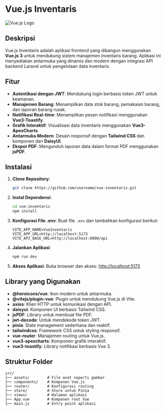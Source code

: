 # Vue.js Inventaris

![Vue.js Logo](https://vuejs.org/images/logo.png)

## **Deskripsi**

Vue.js Inventaris adalah aplikasi frontend yang dibangun menggunakan **Vue.js 3** untuk mendukung sistem manajemen inventaris barang. Aplikasi ini menyediakan antarmuka yang dinamis dan modern dengan integrasi API backend Laravel untuk pengelolaan data inventaris.

## **Fitur**

-   **Autentikasi dengan JWT**: Mendukung login berbasis token JWT untuk keamanan.
-   **Manajemen Barang**: Menampilkan data stok barang, pemakaian barang, dan laporan barang rusak.
-   **Notifikasi Real-time**: Menampilkan pesan notifikasi menggunakan **Vue3-Toastify**.
-   **Grafik Interaktif**: Visualisasi data inventaris menggunakan **Vue3-ApexCharts**.
-   **Antarmuka Modern**: Desain responsif dengan **Tailwind CSS** dan komponen dari **DaisyUI**.
-   **Ekspor PDF**: Mengunduh laporan data dalam format PDF menggunakan **jsPDF**.

## **Instalasi**

1. **Clone Repository**:
    ```bash
    git clone https://github.com/username/vue-inventaris.git
    ```

2. **Instal Dependensi**:
    ```bash
    cd vue-inventaris
    npm install
    ```

3. **Konfigurasi File .env**:
    Buat file `.env` dan tambahkan konfigurasi berikut:
    ```env
    VITE_APP_NAME=VueInventaris
    VITE_APP_URL=http://localhost:5173
    VITE_API_BASE_URL=http://localhost:8000/api
    ```

4. **Jalankan Aplikasi**:
    ```bash
    npm run dev
    ```

5. **Akses Aplikasi**:
    Buka browser dan akses: [http://localhost:5173](http://localhost:5173)

## **Library yang Digunakan**

-   **@heroicons/vue**: Ikon modern untuk antarmuka.
-   **@vitejs/plugin-vue**: Plugin untuk mendukung Vue.js di Vite.
-   **axios**: Klien HTTP untuk komunikasi dengan API.
-   **daisyui**: Komponen UI berbasis Tailwind CSS.
-   **jsPDF**: Library untuk membuat file PDF.
-   **jwt-decode**: Untuk mendekode token JWT.
-   **pinia**: State management sederhana dan reaktif.
-   **tailwindcss**: Framework CSS untuk styling responsif.
-   **vue-router**: Manajemen routing untuk Vue.js.
-   **vue3-apexcharts**: Komponen grafik interaktif.
-   **vue3-toastify**: Library notifikasi berbasis Vue 3.

## **Struktur Folder**

```plaintext
src/
├── assets/        # File aset seperti gambar
├── components/    # Komponen Vue.js
├── router/        # Konfigurasi routing
├── store/         # Store untuk Pinia
├── views/         # Halaman aplikasi
├── App.vue        # Komponen root Vue
├── main.js        # Entry point aplikasi
